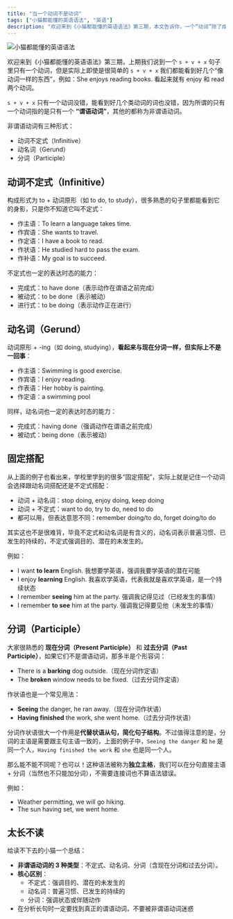 ```yaml
---
title: "当一个动词不是动词"
tags: ["小猫都能懂的英语语法", "英语"]
description: "欢迎来到《小猫都能懂的英语语法》第三期，本文告诉你，一个“动词”除了成为谓语动词，还有什么出路"
---
```


![小猫都能懂的英语语法](https://img.ssshooter.com/img/cats/3.jpg)

欢迎来到《小猫都能懂的英语语法》第三期，上期我们说到一个 `s + v + x` 句子里只有一个动词，但是实际上即使是很简单的 `s + v + x` 我们都能看到好几个“像动词一样的东西”，例如：She enjoys reading books. 看起来就有 enjoy 和 read 两个动词。

`s + v + x` 只有一个动词没错，能看到好几个类动词的词也没错，因为所谓的只有一个动词指的是只有一个 **“谓语动词”**，其他的都称为非谓语动词。

非谓语动词有三种形式：

- 动词不定式（Infinitive）
- 动名词（Gerund）
- 分词（Participle）

## 动词不定式（Infinitive）

构成形式为 to + 动词原形（如 to do, to study），很多熟悉的句子里都能看到它的身影，只是你不知道它叫不定式：

- 作主语：To learn a language takes time.
- 作宾语：She wants to travel.
- 作定语：I have a book to read.
- 作状语：He studied hard to pass the exam.
- 作补语：My goal is to succeed.

不定式也一定的表达时态的能力：

- 完成式：to have done（表示动作在谓语之前完成）
- 被动式：to be done（表示被动）
- 进行式：to be doing（表示动作正在进行）

## 动名词（Gerund）

动词原形 + -ing（如 doing, studying），**看起来与现在分词一样，但实际上不是一回事**：

- 作主语：Swimming is good exercise.
- 作宾语：I enjoy reading.
- 作表语：Her hobby is painting.
- 作定语：a swimming pool

同样，动名词也一定的表达时态的能力：

- 完成式：having done（强调动作在谓语之前完成）
- 被动式：being done（表示被动）

## 固定搭配

从上面的例子也看出来，学校里学到的很多“固定搭配”，实际上就是记住一个动词会选择跟动名词搭配还是不定式搭配：

- 动词 + 动名词：stop doing, enjoy doing, keep doing
- 动词 + 不定式：want to do, try to do, need to do
- 都可以用，但表达意思不同：remember doing/to do, forget doing/to do

其实这也不是很难背，毕竟不定式和动名词是有含义的，动名词表示普遍习惯、已发生的持续的，不定式强调目的、潜在的未发生的。

例如：

- I want **to learn** English. 我想要学英语，强调我要学英语的潜在可能
- I enjoy **learning** English. 我喜欢学英语，代表我就是喜欢学英语，是一个持续状态
- I remember **seeing** him at the party. 强调我记得见过（已经发生的事情）
- I remember **to see** him at the party. 强调我记得要见他（未发生的事情）

## 分词（Participle）

大家很熟悉的 **现在分词（Present Participle）** 和 **过去分词（Past Participle）**，如果它们不是谓语动词，那多半是个形容词：

- There is a **barking** dog outside.（现在分词作定语）
- The **broken** window needs to be fixed.（过去分词作定语）

作状语也是一个常见用法：

- **Seeing** the danger, he ran away.（现在分词作状语）
- **Having finished** the work, she went home.（过去分词作状语）

分词作状语很大一个作用是**代替状语从句，简化句子结构**。不过值得注意的是，分词的主语是需要跟主句主语一致的，上面的例子中，`Seeing the danger` 和 `he` 是同一个人，`Having finished the work` 和 `she` 也是同一个人。

那么能不能不同呢？也可以！这种语法被称为**独立主格**，我们可以在分句直接主语 + 分词（当然也不只能加分词），不需要连接词也不算语法错误。

例如：

- Weather permitting, we will go hiking.
- The sun having set, we went home.

## 太长不读

给读不下去的小猫一个总结：

- **非谓语动词的 3 种类型**：不定式、动名词、分词（含现在分词和过去分词）。
- **核心区别**：
  - 不定式：强调目的、潜在的未发生的
  - 动名词：普遍习惯、已发生的持续的
  - 分词：强调状态或伴随动作
- 在分析长句时一定要找到真正的谓语动词，不要被非谓语动词迷惑
